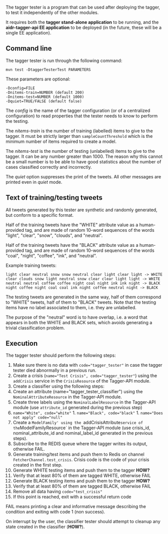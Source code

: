 The tagger tester is a program that can be used after deploying the tagger, to test it independently of the other modules.

It requires both the **tagger stand-alone application** to be running, and the **aidr-tagger-api EE application** to be deployed (in the future, these will be a single EE application).

## Command line

The tagger tester is run through the following command:

```
mvn test -DtaggerTesterTest PARAMETERS
```

These parameters are optional:

```
-Dconfig=FILE
-Dnitems-train=NUMBER (default 200)
-Dnitems-test=NUMBER (default 1000)
-Dquiet=TRUE/FALSE (default false)
```

The _config_ is the name of the tagger configuration (or of a centralized configuration) to read properties that the tester needs to know to perform the testing.

The _nitems-train_ is the number of training (labelled) items to give to the tagger. It must be strictly larger than `sampleCountThreshold` which is the minimum number of items required to create a model.

The _nitems-test_ is the number of testing (unlabelled) items to give to the tagger. It can be any number greater than 1000. The reason why this cannot be a small number is to be able to have good statistics about the number of cases classified correctly and incorrectly.

The _quiet_ option suppresses the print of the tweets. All other messages are printed even in _quiet_ mode.

## Text of training/testing tweets

All tweets generated by this tester are synthetic and randomly generated, but conform to a specific format.

Half of the training tweets have the "WHITE" attribute value as a human-provided tag, and are made of random 10-word sequences of the words "light", "clear", "snow", "clouds", and "neutral".

Half of the training tweets have the "BLACK" attribute value as a human-provided tag, and are made of random 10-word sequences of the words "coal", "night", "coffee", "ink", and "neutral".

Example training tweets:

```
light clear neutral snow snow neutral clear light clear light -> WHITE
clear clouds snow light neutral snow clear clear light light -> WHITE
neutral neutral coffee coffee night coal night ink ink night -> BLACK
night coffee night coal coal ink night coffee neutral night -> BLACK
```

The testing tweets are generated in the same way, half of them correspond to "WHITE" tweets, half of them to "BLACK" tweets. Note that the testing items have no label associated to them, i.e. they are unlabelled.

The purpose of the "neutral" word is to have overlap, i.e. a word that appears in both the WHITE and BLACK sets, which avoids generating a trivial classification problem.

## Execution

The tagger tester should perform the following steps:

1. Make sure there is no data with `code="tagger_tester"` in case the tagger tester died abnormally in a previous run.
1. Create a crisis (`name="Test Crisis", code="tagger_tester"`) using the `addCrisis` service in the `CrisisResource` of the Tagger-API module.
1. Create a classifier using the following steps:
 1. Create an attribute (name="tagger_tester_classifier") using the `NominalAttributeResource` in the Tagger-API module.
 1. Create three labels using the `NominalLabelResource` in the Tagger-API module (use `attribute_id` generated during the previous step)
   1. `name="White", code="white"`
    1. `name="Black", code="black"`
    1. `name="Does not apply" code="null"`
1. Create a `ModelFamily' using the `addCrisisAttribute` service of the `ModelFamilyResource` in the Tagger-API module (use crisis_id, nominal_attribute_id and nominal_label_id generated in the previous steps).
1. Subscribe to the REDIS queue where the tagger writes its output, otherwise FAIL.
1. Generate training/test items and push them to Redis on channel `FetcherChannel.test_crisis`. Crisis code is the code of your crisis created in the first step. 
1. Generate WHITE testing items and push them to the tagger **HOW?**
1. Verify that at least 80% of them are tagged WHITE, otherwise FAIL
1. Generate BLACK testing items and push them to the tagger **HOW?**
1. Verify that at least 80% of them are tagged BLACK, otherwise FAIL
1. Remove all data having `code="test_crisis"`
1. If this point is reached, exit with a successful return code

FAIL means printing a clear and informative message describing the condition and exiting with code 1 (non success).

On interrupt by the user, the classifier tester should attempt to cleanup any state created in the classifier (**HOW?**).